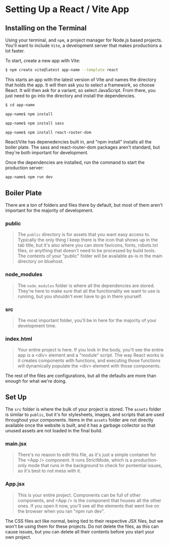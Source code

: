 # Setting Up a React / Vite App

## Installing on the Terminal

Using your terminal, and `npm`, a project manager for Node.js based projects. You'll want to include `Vite`, a development server that makes productions a lot faster.

To start, create a new app with Vite:

```bash
$ npm create vite@latest app-name --template react
```

This starts an app with the latest version of Vite and names the directory that holds the app. It will then ask you to select a framework, so choose React. It will then ask for a variant, so select JavaScript. From there, you just need to go into the directory and install the dependencies.

```bash
$ cd app-name

app-name$ npm install

app-name$ npm install sass

app-name$ npm install react-router-dom
```

React/Vite has depenedencies built in, and "npm install" installs all the boiler plate. The sass and react-router-dom packages aren't standard, but they're both important for development.

Once the dependencies are installed, run the command to start the production server:

```bash
app-name$ npm run dev
```

## Boiler Plate

There are a ton of folders and files there by default, but most of them aren't important for the majority of development.

### public

> The `public` directory is for assets that you want easy access to. Typically the only thing I keep there is the icon that shows up in the tab title, but it's also where you can store favicons, fonts, robots.txt files, or anything that doesn't need to be processed by build tools. The contents of your "public" folder will be available as-is in the main directory on bluehost.

### node_modules

> The `node_modules` folder is where all the dependencies are stored. They're here to make sure that all the functionality we want to use is running, but you shouldn't ever have to go in there yourself.

### src

> The most important folder, you'll be in here for the majority of your development time.

### index.html

> Your entire project is here. If you look in the body, you'll see the entire app is a \<div> element and a "module" script. The way React works is it creates components with functions, and executing those functions will dynamically populate the \<div> element with those components.

The rest of the files are configurations, but all the defaults are more than enough for what we're doing.

## Set Up

The `src` folder is where the bulk of your project is stored. The `assets` folder is similar to `public`, but it's for stylesheets, images, and scripts that are used throughout your components. Items in the `assets` folder are not directly available once the website is built, and it has a garbage collector so that unused assets are not loaded in the final build. 

### main.jsx

> There's no reason to edit this file, as it's just a simple container for The \<App /> component. It runs StrictMode, which is a production-only mode that runs in the background to check for pontential issues, so it's best to not mess with it.

### App.jsx

> This is your entire project. Components can be full of other components, and \<App /> is the component that houses all the other ones. If you open it now, you'll see all the elements that went live on the browser when you ran "npm run dev". 

The CSS files act like normal, being tied to their respective JSX files, but we won't be using them for these projects. Do not delete the files, as this can cause issues, but you can delete all their contents before you start your own project. 
